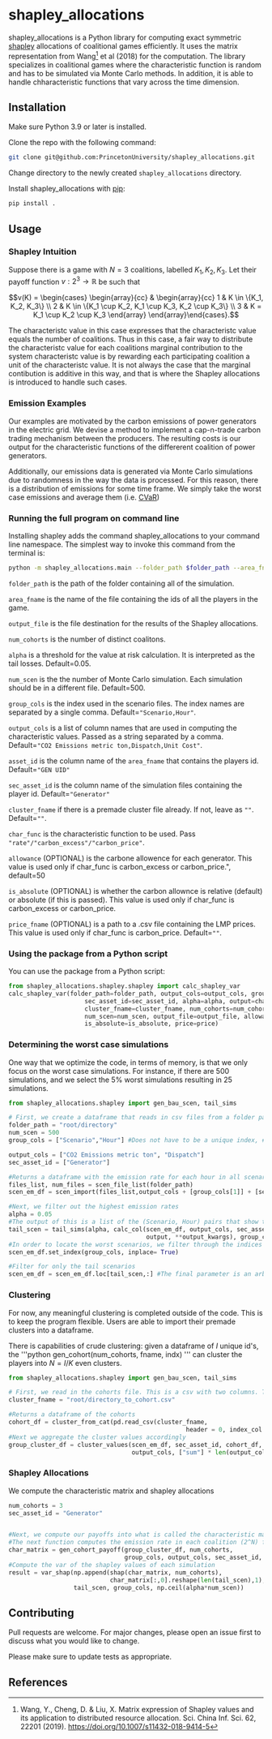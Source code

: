 # shapley_allocations

shapley_allocations is a Python library for computing exact symmetric [shapley](https://en.wikipedia.org/wiki/Shapley_value) allocations of coalitional games efficiently. It uses the matrix representation from Wang[^1] et al (2018) for the computation. The library specializes in coalitional games where the characteristic function is random and has to be simulated via Monte Carlo methods. In addition, it is able to handle chharacteristic functions that vary across the time dimension.

## Installation

Make sure Python 3.9 or later is installed.

Clone the repo with the following command:
```bash
git clone git@github.com:PrincetonUniversity/shapley_allocations.git
```

Change directory to the newly created `shapley_allocations` directory.

Install shapley_allocations with [pip](https://pip.pypa.io/en/stable/):

```bash
pip install .
```

## Usage

### Shapley Intuition
Suppose there is a game with $N=3$ coalitions, labelled $K_1, K_2, K_3$. Let their payoff function $v: 2^3 \rightarrow \mathbb{R}$ be such that 
```math
v(K) =
\begin{cases}
\begin{array}{cc}
  & 
    \begin{array}{cc}
      1 & K \in \{K_1, K_2, K_3\} \\
      2 & K \in \{K_1 \cup K_2, K_1 \cup K_3, K_2 \cup K_3\} \\
      3 & K = K_1 \cup K_2 \cup K_3
    \end{array}
\end{array}\end{cases}.
```
The characteristc value in this case expresses that the characteristc value equals the number of coalitions. Thus in this case, a fair way to distribute the characteristc value for each coalitions marginal contribution to the system characteristc value is by rewarding each participating coalition a unit of the characteristc value. It is not always the case that the marginal contibution is additive in this way, and that is where the Shapley allocations is introduced to handle such cases.

### Emission Examples
Our examples are motivated by the carbon emissions of power generators in the electric grid. We devise a method to implement a cap-n-trade carbon trading mechanism between the producers. The resulting costs is our output for the characteristic functions of the differerent coalition of power generators. 

Additionally, our emissions data is generated via Monte Carlo simulations due to randomness in the way the data is processed. For this reason, there is a distribution of emissions for some time frame. We simply take the worst case emissions and average them (i.e. [CVaR](https://en.wikipedia.org/wiki/Expected_shortfall))

### Running the full program on command line
Installing shapley adds the command shapley_allocations to your command line namespace. The simplest way to invoke this command from the terminal is:

```bash
python -m shapley_allocations.main --folder_path $folder_path --area_fname $area_fname --output_file $output_file --num_cohorts $num_cohorts --alpha $alpha --num_scen $num_scen --group_cols $group_cols --output_cols $output_cols --asset_id $asset_id --sec_asset_id $sec_asset_id --cluster_fname $cluster_fname --char_func $char_func
```

`folder_path` is the path of the folder containing all of the simulation.

`area_fname` is the name of the file containing the ids of all the players in the game.

`output_file` is the file destination for the results of the Shapley allocations.

`num_cohorts` is the number of distinct coalitons.

`alpha` is a threshold for the value at risk calculation. It is interpreted as the tail losses. Default=0.05.

`num_scen` is the the number of Monte Carlo simulation. Each simulation should be in a different file. Default=500.

`group_cols` is the index used in the scenario files. The index names are separated by a single comma. Default=`"Scenario,Hour"`.

`output_cols` is a list of column names that are used in computing the characteristic values. Passed as a string separated by a comma. Default=`"CO2 Emissions metric ton,Dispatch,Unit Cost"`.

`asset_id` is the column name of the `area_fname` that contains the players id. Default=`"GEN UID"`

`sec_asset_id` is the column name of the simulation files containing the player id. Default=`"Generator"`

`cluster_fname` if there is a premade cluster file already. If not, leave as `""`. Default=`""`.

`char_func` is the characteristic function to be used. Pass `"rate"/"carbon_excess"/"carbon_price"`.

`allowance` (OPTIONAL) is the carbone allowence for each generator. This value is used only if char_func is carbon_excess or carbon_price.", default=50

`is_absolute` (OPTIONAL) is whether the carbon allownce is relative (default) or absolute (if this is passed). This value is used only if char_func is carbon_excess or carbon_price.

`price_fname` (OPTIONAL) is a path to a .csv file containing the LMP prices. This value is used only if char_func is carbon_price. Default=`""`.

### Using the package from a Python script
You can use the package from a Python script:
```python
from shapley_allocations.shapley.shapley import calc_shapley_var
calc_shapley_var(folder_path=folder_path, output_cols=output_cols, group_cols=group_cols,
                     sec_asset_id=sec_asset_id, alpha=alpha, output=char_func,
                     cluster_fname=cluster_fname, num_cohorts=num_cohorts, area_fname=area_fname, asset_id=asset_id,
                     num_scen=num_scen, output_file=output_file, allowance=allowance,
                     is_absolute=is_absolute, price=price)
```

### Determining the worst case simulations
One way that we optimize the code, in terms of memory, is that we only focus on the worst case simulations. For instance, if there are 500 simulations, and we select the 5\% worst simulations resulting in 25 simulations.

```python
from shapley_allocations.shapley import gen_bau_scen, tail_sims

# First, we create a dataframe that reads in csv files from a folder path. The number of .csv files are the num_scen. We specify what the index of the csv files should be, and also the columns of interest if we do not want all columns
folder_path = "root/directory"
num_scen = 500
group_cols = ["Scenario","Hour"] #Does not have to be a unique index, #We use a multi-index now because we want the output specfying for each hour, the 100*alpha % worst case scenarios.

output_cols = ["CO2 Emissions metric ton", "Dispatch"]
sec_asset_id = ["Generator"]

#Returns a dataframe with the emission rate for each hour in all scenarios
files_list, num_files = scen_file_list(folder_path)
scen_em_df = scen_import(files_list,output_cols + [group_cols[1]] + [sec_asset_id], [5,9])

#Next, we filter out the highest emission rates
alpha = 0.05
#The output of this is a list of the (Scenario, Hour) pairs that show the worst case simulations
tail_scen = tail_sims(alpha, calc_col(scen_em_df, output_cols, sec_asset_id, group_cols, 
                                      output, **output_kwargs), group_cols)
#In order to locate the worst scenarios, we filter through the indices
scen_em_df.set_index(group_cols, inplace= True)

#Filter for only the tail scenarios
scen_em_df = scen_em_df.loc[tail_scen,:] #The final parameter is an arbitrary column name for

```

### Clustering
For now, any meaningful clustering is completed outside of the code. This is to keep the program flexible. Users are able to import their premade clusters into a dataframe.

There is capabilities of crude clustering: given a dataframe of $I$ unique id's, the 
'''python 
gen_cohort(num_cohorts, fname, indx)
'''
can cluster the players into $N=I/K$ even clusters.

```python
from shapley_allocations.shapley import gen_bau_scen, tail_sims

# First, we read in the cohorts file. This is a csv with two columns. The first column is the ID of the player and the second column is the corresponding cluser they are in.
cluster_fname = "root/directory_to_cohort.csv"

#Returns a dataframe of the cohorts
cohort_df = cluster_from_cat(pd.read_csv(cluster_fname,
                                                 header = 0, index_col = 0))
#Next we aggregate the cluster values accordingly
group_cluster_df = cluster_values(scen_em_df, sec_asset_id, cohort_df, group_cols,
                                  output_cols, ["sum"] * len(output_cols))
```

### Shapley Allocations
We compute the characteristic matrix and shapley allocations
```python
num_cohorts = 3
sec_asset_id = "Generator"


#Next, we compute our payoffs into what is called the characteristic matrix. 
#The next function computes the emission rate in each coalition (2^N) for the worst case scenarios
char_matrix = gen_cohort_payoff(group_cluster_df, num_cohorts, 
                                group_cols, output_cols, sec_asset_id, output, **output_kwargs)
#Compute the var of the shapley values of each simulation
result = var_shap(np.append(shap(char_matrix, num_cohorts), 
                            char_matrix[:,0].reshape(len(tail_scen),1), axis = 1),
                  tail_scen, group_cols, np.ceil(alpha*num_scen))
```

## Contributing

Pull requests are welcome. For major changes, please open an issue first
to discuss what you would like to change.

Please make sure to update tests as appropriate.

## References
[^1]: Wang, Y., Cheng, D. & Liu, X. Matrix expression of Shapley values and its application to distributed resource allocation. Sci. China Inf. Sci. 62, 22201 (2019). https://doi.org/10.1007/s11432-018-9414-5
